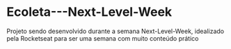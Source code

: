 # Ecoleta---Next-Level-Week
Projeto sendo desenvolvido durante a semana Next-Level-Week, idealizado pela Rocketseat para ser uma semana com muito conteúdo prático
